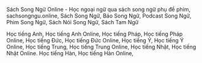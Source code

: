 Sách Song Ngữ Online - Học ngoại ngữ qua sách song ngữ phụ đề phim,
sachsongngu.online,
Sách Song Ngữ,
Báo Song Ngữ,
Podcast Song Ngữ,
Phim Song Ngữ,
Sách Nói Song Ngữ,
Sách Tam Ngữ


Học tiếng Anh, Học tiếng Anh Online,
Học tiếng Pháp, Học tiếng Pháp Online,
Học tiếng Đức, Học tiếng Đức Online,
Học tiếng Ý, Học tiếng Ý Online,
Học tiếng Trung, Học tiếng Trung Online,
Học tiếng Nhật, Học tiếng Nhật Online.
Học tiếng Hàn, Học tiếng Hàn Online,
